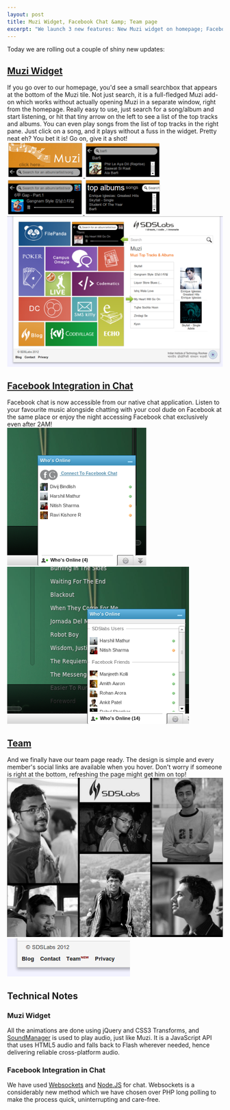 ```yaml
---
layout: post
title: Muzi Widget, Facebook Chat &amp; Team page
excerpt: "We launch 3 new features: New Muzi widget on homepage; Facebook integration in our native chat application; Shiny new team page"
---
```

Today we are rolling out a couple of shiny new updates:

## [Muzi Widget](https://sdslabs.co.in/home/)

If you go over to our homepage, you'd see a small searchbox that appears at the bottom of the Muzi tile. Not just search, it is a full-fledged Muzi add-on which works without actually opening Muzi in a separate window, right from the homepage. Really easy to use, just search for a song/album and start listening, or hit that tiny arrow on the left to see a list of the top tracks and albums. You can even play songs from the list of top tracks in the right pane. Just click on a song, and it plays without a fuss in the widget. Pretty neat eh? You bet it is! Go on, give it a shot!  
  [![Muzi Widget screenshot](/images/posts/widget-1.png)
  ![Muzi Widget screenshot](/images/posts/widget-2.png)  
  ![Muzi Widget screenshot](/images/posts/widget-3.png)
  ![Muzi Widget screenshot](/images/posts/widget-4.png)  
  ![Muzi Widget screenshot](/images/posts/widget-5.png)](https://sdslabs.co.in/home/)

## [Facebook Integration in Chat](https://sdslabs.co.in/home) 

Facebook chat is now accessible from our native chat application. Listen to your favourite music alongside chatting with your cool dude on Facebook at the same place or enjoy the night accessing Facebook chat exclusively even after 2AM!  
  ![Fb Integrated screenshot](/images/posts/chat-integration-1.png)
  ![Fb Integrated screenshot](/images/posts/chat-integration-2.png) 

## [Team](https://sdslabs.co.in/team)

And we finally have our team page ready. The design is simple and every member's social links are available when you hover. Don't worry if someone is right at the bottom, refreshing the page might get him on top!  
[ ![Team page screenshot](/images/posts/team-1.png)](https://sdslabs.co.in/team/)
[ ![Team page screenshot](/images/posts/team-2.png)](https://sdslabs.co.in/home/)

## Technical Notes

### Muzi Widget

All the animations are done using jQuery and CSS3 Transforms, and [SoundManager](http://www.schillmania.com/projects/soundmanager2/) is used to play audio, just like Muzi. It is a JavaScript API that uses HTML5 audio and falls back to Flash wherever needed, hence delivering reliable cross-platform audio.

### Facebook Integration in Chat

We have used [Websockets](https://developer.mozilla.org/en-US/docs/WebSockets) and [Node.JS](http://nodejs.org/) for chat. Websockets is a considerably new method which we have chosen over PHP long polling to make the process quick, uninterrupting and care-free.
